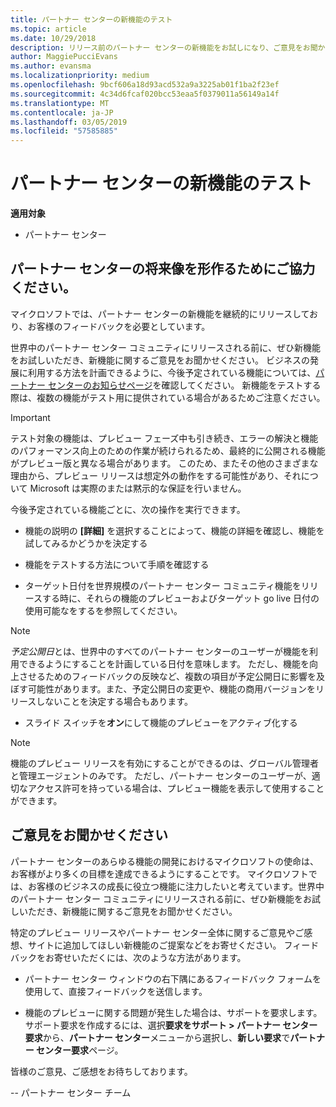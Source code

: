 ```yaml
---
title: パートナー センターの新機能のテスト
ms.topic: article
ms.date: 10/29/2018
description: リリース前のパートナー センターの新機能をお試しになり、ご意見をお聞かせください。 パートナー センターの将来像を形作るためにご協力ください。
author: MaggiePucciEvans
ms.author: evansma
ms.localizationpriority: medium
ms.openlocfilehash: 9bcf606a18d93acd532a9a3225ab01f1ba2f23ef
ms.sourcegitcommit: 4c34d6fcaf020bcc53eaa5f0379011a56149a14f
ms.translationtype: MT
ms.contentlocale: ja-JP
ms.lasthandoff: 03/05/2019
ms.locfileid: "57585885"
---
```

# <a name="test-drive-new-partner-center-features"></a>パートナー センターの新機能のテスト

**適用対象**

- パートナー センター

## <a name="help-shape-the-future-of-partner-center"></a>パートナー センターの将来像を形作るためにご協力ください。

マイクロソフトでは、パートナー センターの新機能を継続的にリリースしており、お客様のフィードバックを必要としています。 

世界中のパートナー センター コミュニティにリリースされる前に、ぜひ新機能をお試しいただき、新機能に関するご意見をお聞かせください。 ビジネスの発展に利用する方法を計画できるように、今後予定されている機能については、[パートナー センターのお知らせページ](https://partnercenter.microsoft.com/pcv/announcements)を確認してください。 新機能をテストする際は、複数の機能がテスト用に提供されている場合があるためご注意ください。

> [!IMPORTANT]  
> テスト対象の機能は、プレビュー フェーズ中も引き続き、エラーの解決と機能のパフォーマンス向上のための作業が続けられるため、最終的に公開される機能がプレビュー版と異なる場合があります。 このため、またその他のさまざまな理由から、プレビュー リリースは想定外の動作をする可能性があり、それについて Microsoft は実際のまたは黙示的な保証を行いません。

今後予定されている機能ごとに、次の操作を実行できます。

- 機能の説明の **[詳細]** を選択することによって、機能の詳細を確認し、機能を試してみるかどうかを決定する 

- 機能をテストする方法について手順を確認する

- ターゲット日付を世界規模のパートナー センター コミュニティ機能をリリースする時に、それらの機能のプレビューおよびターゲット go live 日付の使用可能なをするを参照してください。

> [!NOTE]  
>  *予定公開日*とは、世界中のすべてのパートナー センターのユーザーが機能を利用できるようにすることを計画している日付を意味します。 ただし、機能を向上させるためのフィードバックの反映など、複数の項目が予定公開日に影響を及ぼす可能性があります。また、予定公開日の変更や、機能の商用バージョンをリリースしないことを決定する場合もあります。  

- スライド スイッチを**オン**にして機能のプレビューをアクティブ化する

> [!NOTE]  
>  機能のプレビュー リリースを有効にすることができるのは、グローバル管理者と管理エージェントのみです。 ただし、パートナー センターのユーザーが、適切なアクセス許可を持っている場合は、プレビュー機能を表示して使用することができます。
 
## <a name="tell-us-what-you-think"></a>ご意見をお聞かせください

パートナー センターのあらゆる機能の開発におけるマイクロソフトの使命は、お客様がより多くの目標を達成できるようにすることです。 マイクロソフトでは、お客様のビジネスの成長に役立つ機能に注力したいと考えています。世界中のパートナー センター コミュニティにリリースされる前に、ぜひ新機能をお試しいただき、新機能に関するご意見をお聞かせください。 

特定のプレビュー リリースやパートナー センター全体に関するご意見やご感想、サイトに追加してほしい新機能のご提案などをお寄せください。 フィードバックをお寄せいただくには、次のような方法があります。  

-   パートナー センター ウィンドウの右下隅にあるフィードバック フォームを使用して、直接フィードバックを送信します。 

-   機能のプレビューに関する問題が発生した場合は、サポートを要求します。 サポート要求を作成するには、選択**要求をサポート > パートナー センター要求**から、**パートナー センター**メニューから選択し、**新しい要求**で**パートナー センター要求**ページ。

皆様のご意見、ご感想をお待ちしております。

-- パートナー センター チーム


